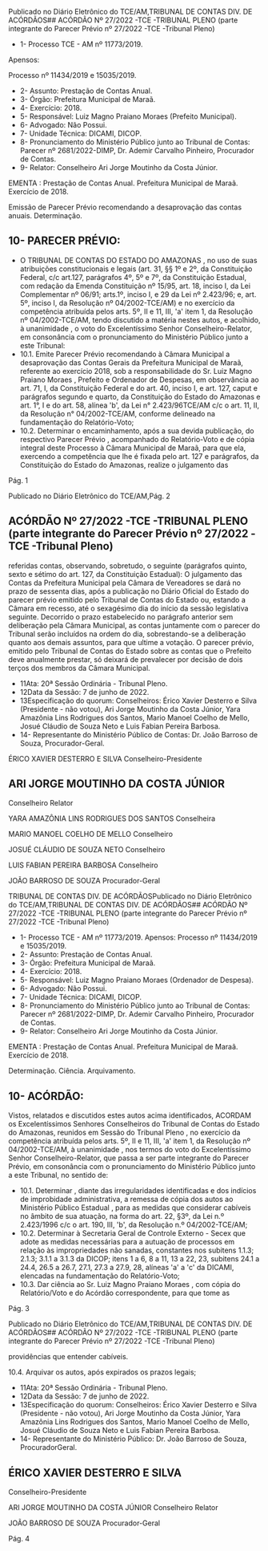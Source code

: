 Publicado  no  Diário  Eletrônico do TCE/AM,TRIBUNAL DE CONTAS DIV. DE ACÓRDÃOS## ACÓRDÃO Nº 27/2022 -TCE -TRIBUNAL PLENO (parte integrante do Parecer Prévio nº 27/2022 -TCE -Tribunal Pleno)

- 1- Processo TCE - AM nº 11773/2019.

Apensos:

Processo nº  11434/2019 e 15035/2019.

- 2- Assunto: Prestação de Contas Anual.
- 3- Órgão: Prefeitura Municipal de Maraã.
- 4- Exercício: 2018.
- 5- Responsável: Luiz Magno Praiano Moraes (Prefeito Municipal).
- 6- Advogado: Não Possui.
- 7- Unidade Técnica: DICAMI, DICOP.
- 8- Pronunciamento  do  Ministério  Público  junto  ao  Tribunal  de  Contas: Parecer  nº 2681/2022-DIMP,  Dr. Ademir Carvalho Pinheiro, Procurador de Contas.
- 9- Relator: Conselheiro Ari Jorge Moutinho da Costa Júnior.

EMENTA :  Prestação  de  Contas  Anual.    Prefeitura Municipal de Maraã.  Exercício de 2018.

Emissão de Parecer Prévio recomendando a desaprovação das contas anuais. Determinação.

## 10-  PARECER PRÉVIO:

- O  TRIBUNAL  DE  CONTAS  DO  ESTADO  DO  AMAZONAS ,  no  uso  de  suas atribuições  constitucionais  e  legais  (art.  31,  §§  1º  e  2º,  da  Constituição  Federal,  c/c art.127,  parágrafos  4º,  5º  e  7º,  da  Constituição  Estadual,  com  redação  da  Emenda Constituição nº 15/95, art. 18, inciso I, da Lei Complementar nº 06/91; arts.1º, inciso I, e 29  da  Lei  nº  2.423/96;  e,  art.  5º,  inciso  I,  da  Resolução  nº  04/2002-TCE/AM)  e  no exercício da competência atribuída pelos arts. 5º, II e 11, III, 'a' item 1, da Resolução nº 04/2002-TCE/AM, tendo discutido a matéria nestes autos, e acolhido, à unanimidade , o voto do Excelentíssimo Senhor Conselheiro-Relator, em consonância com o pronunciamento do Ministério Público junto a este Tribunal:
- 10.1. Emite Parecer Prévio recomendando à Câmara Municipal a desaprovação das  Contas  Gerais  da  Prefeitura  Municipal  de  Maraã, referente ao exercício 2018, sob a responsabilidade do Sr. Luiz Magno Praiano Moraes ,  Prefeito  e Ordenador de Despesas, em observância ao art. 71, I, da Constituição Federal e do art. 40, inciso I, e art. 127, caput  e  parágrafos  segundo  e  quarto,  da  Constituição  do  Estado  do Amazonas  e  art.  1°,  I  e  do  art.  58,  alínea  'b',  da  Lei  n°  2.423/96TCE/AM c/c o art. 11, II, da Resolução n° 04/2002-TCE/AM, conforme delineado na fundamentação do Relatório-Voto;
- 10.2. Determinar o  encaminhamento,  após  a  sua  devida  publicação,  do respectivo Parecer Prévio , acompanhado do Relatório-Voto e de cópia integral  deste  Processo  à  Câmara  Municipal  de  Maraã,  para  que  ela, exercendo a competência que lhe é fixada pelo art. 127 e parágrafos, da  Constituição  do  Estado  do  Amazonas,  realize  o  julgamento  das

Pág. 1

Publicado  no  Diário  Eletrônico do TCE/AM,Pág. 2

## ACÓRDÃO Nº 27/2022 -TCE -TRIBUNAL PLENO (parte integrante do Parecer Prévio nº 27/2022 -TCE -Tribunal Pleno)

referidas contas, observando, sobretudo, o seguinte (parágrafos quinto, sexto e sétimo do art. 127, da Constituição Estadual): O julgamento das Contas da Prefeitura Municipal pela Câmara de Vereadores se dará no prazo de sessenta dias, após a publicação no Diário Oficial do Estado do  parecer  prévio  emitido  pelo  Tribunal  de  Contas  do  Estado  ou, estando  a  Câmara  em  recesso,  até  o  sexagésimo  dia  do  início  da sessão legislativa seguinte. Decorrido o prazo estabelecido no parágrafo anterior  sem deliberação pela Câmara Municipal, as contas juntamente com o parecer do Tribunal serão incluídos na ordem do dia, sobrestando-se  a  deliberação  quanto  aos  demais  assuntos,  para  que ultime a votação. O parecer prévio, emitido pelo Tribunal de Contas do Estado  sobre  as  contas  que  o  Prefeito  deve  anualmente  prestar,  só deixará  de  prevalecer  por  decisão  de  dois  terços  dos  membros  da Câmara Municipal.

- 11Ata: 20ª Sessão Ordinária - Tribunal Pleno.
- 12Data da Sessão: 7 de junho de 2022.
- 13Especificação do quorum: Conselheiros: Érico Xavier Desterro e Silva (Presidente - não votou), Ari Jorge Moutinho da Costa Júnior, Yara Amazônia Lins Rodrigues dos Santos, Mario Manoel Coelho de Mello, Josué Cláudio de Souza Neto e Luis Fabian Pereira Barbosa.
- 14-  Representante  do  Ministério  Público  de  Contas: Dr. João  Barroso  de  Souza, Procurador-Geral.

ÉRICO XAVIER DESTERRO E SILVA Conselheiro-Presidente

## ARI JORGE MOUTINHO DA COSTA JÚNIOR

Conselheiro Relator

YARA AMAZÔNIA LINS RODRIGUES DOS SANTOS Conselheira

MARIO MANOEL COELHO DE MELLO Conselheiro

JOSUÉ CLÁUDIO DE SOUZA NETO Conselheiro

LUIS FABIAN PEREIRA BARBOSA Conselheiro

JOÃO BARROSO DE SOUZA Procurador-Geral

TRIBUNAL DE CONTAS DIV. DE ACÓRDÃOSPublicado  no  Diário  Eletrônico do TCE/AM,TRIBUNAL DE CONTAS DIV. DE ACÓRDÃOS## ACÓRDÃO Nº 27/2022 -TCE -TRIBUNAL PLENO (parte integrante do Parecer Prévio nº 27/2022 -TCE -Tribunal Pleno)

- 1- Processo TCE - AM nº 11773/2019. Apensos: Processo nº  11434/2019 e 15035/2019.
- 2- Assunto: Prestação de Contas Anual.
- 3- Órgão: Prefeitura Municipal de Maraã.
- 4- Exercício: 2018.
- 5- Responsável: Luiz Magno Praiano Moraes (Ordenador de Despesa).
- 6- Advogado: Não Possui.
- 7- Unidade Técnica: DICAMI, DICOP.
- 8- Pronunciamento  do  Ministério  Público  junto  ao  Tribunal  de  Contas: Parecer  nº 2681/2022-DIMP,  Dr. Ademir Carvalho Pinheiro, Procurador de Contas.
- 9- Relator: Conselheiro Ari Jorge Moutinho da Costa Júnior.

EMENTA :  Prestação  de  Contas  Anual.    Prefeitura Municipal de Maraã. Exercício de 2018.

Determinação. Ciência. Arquivamento.

## 10-  ACÓRDÃO:

Vistos, relatados e discutidos estes autos acima identificados, ACORDAM os Excelentíssimos Senhores Conselheiros do Tribunal de Contas do Estado do Amazonas, reunidos em Sessão do Tribunal Pleno , no exercício da competência atribuída pelos arts. 5º, II e 11, III, 'a' item 1, da Resolução nº 04/2002-TCE/AM, à unanimidade , nos termos do voto do Excelentíssimo Senhor Conselheiro-Relator, que passa a ser parte integrante do Parecer Prévio, em consonância com o pronunciamento do Ministério Público junto a este Tribunal, no sentido de:

- 10.1. Determinar ,  diante  das irregularidades identificadas e dos indícios de improbidade administrativa, a remessa  de  cópia  dos  autos  ao Ministério Público Estadual , para as medidas que considerar cabíveis no  âmbito  de  sua  atuação,  na  forma  do  art.  22,  §3º,  da  Lei  n.º 2.423/1996 c/c o art. 190, III, 'b', da Resolução n.º 04/2002-TCE/AM;
- 10.2. Determinar à Secretaria  Geral  de  Controle  Externo  -  Secex que adote  as  medidas  necessárias  para  a  autuação  de  processos  em relação às impropriedades não sanadas, constantes nos subitens 1.1.3; 2.1.3; 3.1.1 a 3.1.3 da DICOP; itens 1 a 6, 8 a 11, 13 a 22, 23, subitens 24.1  a  24.4,  26.5  a  26.7,  27.1,  27.3  a  27.9,  28,  alíneas  'a'  a  'c'  da DICAMI, elencadas na fundamentação do Relatório-Voto;
- 10.3. Dar  ciência ao Sr. Luiz  Magno  Praiano  Moraes , com  cópia  do Relatório/Voto e do Acórdão  correspondente, para que tome  as

Pág. 3

Publicado  no  Diário  Eletrônico do TCE/AM,TRIBUNAL DE CONTAS DIV. DE ACÓRDÃOS## ACÓRDÃO Nº 27/2022 -TCE -TRIBUNAL PLENO (parte integrante do Parecer Prévio nº 27/2022 -TCE -Tribunal Pleno)

providências que entender cabíveis.

10.4. Arquivar os autos, após expirados os prazos legais;

- 11Ata: 20ª Sessão Ordinária - Tribunal Pleno.
- 12Data da Sessão: 7 de junho de 2022.
- 13Especificação do quorum: Conselheiros: Érico Xavier Desterro e Silva (Presidente - não votou), Ari Jorge Moutinho da Costa Júnior, Yara Amazônia Lins Rodrigues dos Santos, Mario Manoel Coelho de Mello, Josué Cláudio de Souza Neto e Luis Fabian Pereira Barbosa.
- 14-  Representante do Ministério Público: Dr. João Barroso de Souza, ProcuradorGeral.

## ÉRICO XAVIER DESTERRO E SILVA

Conselheiro-Presidente

ARI JORGE MOUTINHO DA COSTA JÚNIOR Conselheiro Relator

JOÃO BARROSO DE SOUZA Procurador-Geral

Pág. 4